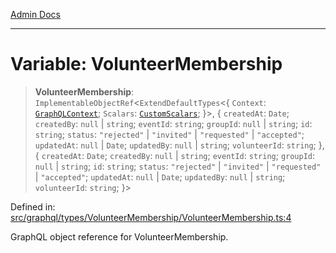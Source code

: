 [Admin Docs](/)

***

# Variable: VolunteerMembership

> **VolunteerMembership**: `ImplementableObjectRef`\<`ExtendDefaultTypes`\<\{ `Context`: [`GraphQLContext`](../../../../context/type-aliases/GraphQLContext.md); `Scalars`: [`CustomScalars`](../../../../scalars/type-aliases/CustomScalars.md); \}\>, \{ `createdAt`: `Date`; `createdBy`: `null` \| `string`; `eventId`: `string`; `groupId`: `null` \| `string`; `id`: `string`; `status`: `"rejected"` \| `"invited"` \| `"requested"` \| `"accepted"`; `updatedAt`: `null` \| `Date`; `updatedBy`: `null` \| `string`; `volunteerId`: `string`; \}, \{ `createdAt`: `Date`; `createdBy`: `null` \| `string`; `eventId`: `string`; `groupId`: `null` \| `string`; `id`: `string`; `status`: `"rejected"` \| `"invited"` \| `"requested"` \| `"accepted"`; `updatedAt`: `null` \| `Date`; `updatedBy`: `null` \| `string`; `volunteerId`: `string`; \}\>

Defined in: [src/graphql/types/VolunteerMembership/VolunteerMembership.ts:4](https://github.com/Sourya07/talawa-api/blob/aac5f782223414da32542752c1be099f0b872196/src/graphql/types/VolunteerMembership/VolunteerMembership.ts#L4)

GraphQL object reference for VolunteerMembership.
